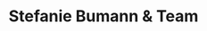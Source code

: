 ---
title: "Stefanie Bumann & Team"
url: /berlin/stefanie-bumann-und-team-danziger-strasse/
shop: Friseur
---